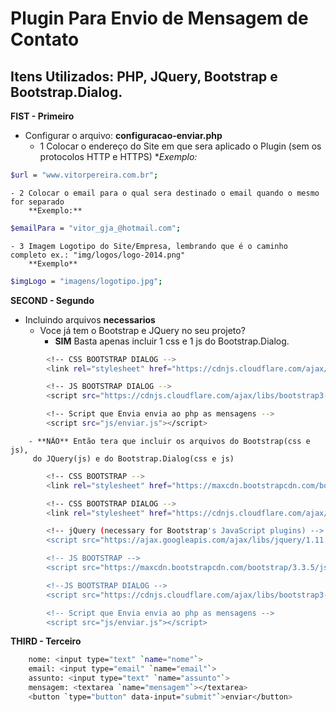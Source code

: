 # Plugin Para Envio de Mensagem de Contato
## Itens Utilizados: PHP, JQuery, Bootstrap e Bootstrap.Dialog.

**FIST - Primeiro**
- Configurar o arquivo: **configuracao-enviar.php**
	- 1 Colocar o endereço do Site em que sera aplicado o Plugin (sem os protocolos HTTP e HTTPS)
		**Exemplo:*	
```sh 
$url = "www.vitorpereira.com.br";
```
	- 2 Colocar o email para o qual sera destinado o email quando o mesmo for separado
		**Exemplo:**
```sh
$emailPara = "vitor_gja_@hotmail.com";
```
	- 3 Imagem Logotipo do Site/Empresa, lembrando que é o caminho completo ex.: "img/logos/logo-2014.png"
		**Exemplo**
```sh
$imgLogo = "imagens/logotipo.jpg";
```

**SECOND - Segundo**
- Incluindo arquivos **necessarios**
	* Voce já tem o Bootstrap e JQuery no seu projeto?
		- **SIM** Basta apenas incluir 1 css e 1 js do Bootstrap.Dialog.
```sh
 		<!-- CSS BOOTSTRAP DIALOG -->	
 		<link rel="stylesheet" href="https://cdnjs.cloudflare.com/ajax/libs/bootstrap3-dialog/1.34.5/css/bootstrap-dialog.min.css">

 		<!-- JS BOOTSTRAP DIALOG -->	
 		<script src="https://cdnjs.cloudflare.com/ajax/libs/bootstrap3-dialog/1.34.5/js/bootstrap-dialog.min.js"></script>

 		<!-- Script que Envia envia ao php as mensagens -->
 		<script src="js/enviar.js"></script>
```

		- **NÃO** Então tera que incluir os arquivos do Bootstrap(css e js), 
		 do JQuery(js) e do Bootstrap.Dialog(css e js)

```sh
 		<!-- CSS BOOTSTRAP -->	
 		<link rel="stylesheet" href="https://maxcdn.bootstrapcdn.com/bootstrap/3.3.5/css/bootstrap.min.css">	

 		<!-- CSS BOOTSTRAP DIALOG -->	
 		<link rel="stylesheet" href="https://cdnjs.cloudflare.com/ajax/libs/bootstrap3-dialog/1.34.5/css/bootstrap-dialog.min.css">	

 		<!-- jQuery (necessary for Bootstrap's JavaScript plugins) -->	
 		<script src="https://ajax.googleapis.com/ajax/libs/jquery/1.11.3/jquery.min.js"></script>	

 		<!-- JS BOOTSTRAP -->
 		<script src="https://maxcdn.bootstrapcdn.com/bootstrap/3.3.5/js/bootstrap.min.js"></script>	

 		<!--JS BOOTSTRAP DIALOG -->	
		<script src="https://cdnjs.cloudflare.com/ajax/libs/bootstrap3-dialog/1.34.5/js/bootstrap-dialog.min.js">	</script>	

 		<!-- Script que Envia envia ao php as mensagens -->	
 		<script src="js/enviar.js"></script>	
```		

**THIRD - Terceiro**

  

```sh
	nome: <input type="text" `name="nome"`>
	email: <input type="email" `name="email"`>
    assunto: <input type="text" `name="assunto"`>
    mensagem: <textarea `name="mensagem"`></textarea>
    <button `type="button" data-input="submit"`>enviar</button>
```
